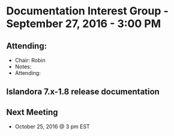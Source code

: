 # Documentation Interest Group - September 27, 2016 - 3:00 PM
## Attending:

* Chair: Robin
* Notes:
* Attending:


## Islandora 7.x-1.8 release documentation


## Next Meeting
* October 25, 2016 @ 3 pm EST
